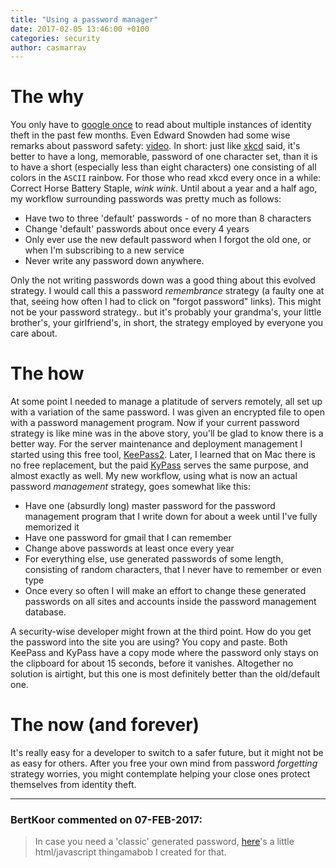 ```yaml
---
title: "Using a password manager"
date: 2017-02-05 13:46:00 +0100
categories: security
author: casmarrav
---
```


# The why
You only have to [google once](https://www.google.nl/search?q=stolen+password+OR+identity+news) to read about multiple instances of identity theft in the past few months. Even Edward Snowden had some wise remarks about password safety: [video](https://www.youtube.com/watch?v=yzGzB-yYKcc). In short: just like [xkcd](https://xkcd.com/936/) said, it's better to have a long, memorable, password of one character set, than it is to have a short (especially less than eight characters) one consisting of all colors in the `ASCII` rainbow. For those who read xkcd every once in a while: Correct Horse Battery Staple, *wink wink*.
Until about a year and a half ago, my workflow surrounding passwords was pretty much as follows:
- Have two to three 'default' passwords - of no more than 8 characters
- Change 'default' passwords about once every 4 years
- Only ever use the new default password when I forgot the old one, or when I'm subscribing to a new service
- Never write any password down anywhere.

Only the not writing passwords down was a good thing about this evolved strategy. I would call this a password *remembrance* strategy (a faulty one at that, seeing how often I had to click on "forgot password" links). This might not be your password strategy.. but it's probably your grandma's, your little brother's, your girlfriend's, in short, the strategy employed by everyone you care about.

# The how

At some point I needed to manage a platitude of servers remotely, all set up with a variation of the same password. I was given an encrypted file to open with a password management program. Now if your current password strategy is like mine was in the above story, you'll be glad to know there is a better way. For the server maintenance and deployment management I started using this free tool, [KeePass2](http://keepass.info/download.html). Later, I learned that on Mac there is no free replacement, but the paid [KyPass](http://www.kyuran.be/software/kypass4mac/) serves the same purpose, and almost exactly as well. My new workflow, using what is now an actual password *management* strategy, goes somewhat like this:

- Have one (absurdly long) master password for the password management program that I write down for about a week until I've fully memorized it
- Have one password for gmail that I can remember
- Change above passwords at least once every year
- For everything else, use generated passwords of some length, consisting of random characters, that I never have to remember or even type
- Once every so often I will make an effort to change these generated passwords on all sites and accounts inside the password management database.

A security-wise developer might frown at the third point. How do you get the password into the site you are using? You copy and paste. Both KeePass and KyPass have a copy mode where the password only stays on the clipboard for about 15 seconds, before it vanishes. Altogether no solution is airtight, but this one is most definitely better than the old/default one.

# The now (and forever)

It's really easy for a developer to switch to a safer future, but it might not be as easy for others. After you free your own mind from password *forgetting* strategy worries, you might contemplate helping your close ones protect themselves from identity theft.

----

### BertKoor commented on 07-FEB-2017:

> In case you need a 'classic' generated password, [here](http://www.bertkoor.nl/GeneratePassword.html)'s a little html/javascript thingamabob I created for that.
